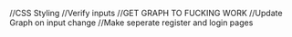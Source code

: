 //CSS Styling
//Verify inputs
//GET GRAPH TO FUCKING WORK
//Update Graph on input change
//Make seperate register and login pages
